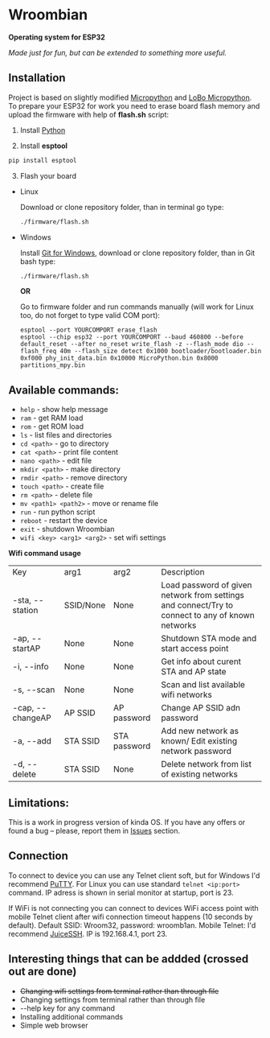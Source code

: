 # Wroombian
<strong>Operating system for ESP32</strong>

*Made just for fun, but can be extended to something more useful.*
## Installation
Project is based on slightly modified <a href="https://micropython.org/">Micropython</a> and <a href="https://github.com/loboris/MicroPython_ESP32_psRAM_LoBo">LoBo Micropython</a>. 
To prepare your ESP32 for work you need to erase board flash memory and upload the firmware with help of **flash.sh** script:

1. Install <a href="https://python.org">Python</a>

2. Install **esptool**
``` bash
pip install esptool
```
3. Flash your board
- Linux

  Download or clone repository folder, than in terminal go type:
  ``` bash
  ./firmware/flash.sh
  ```
- Windows

  Install <a href="https://git-scm.com/download/win">Git for Windows</a>, download or clone repository folder, than in Git bash type:
  ``` bash
  ./firmware/flash.sh
  ```
  **OR**
  
  Go to firmware folder and run commands manually (will work for Linux too, do not forget to type valid COM port):
  ```
  esptool --port YOURCOMPORT erase_flash
  esptool --chip esp32 --port YOURCOMPORT --baud 460800 --before default_reset --after no_reset write_flash -z --flash_mode dio --flash_freq 40m --flash_size detect 0x1000 bootloader/bootloader.bin 0xf000 phy_init_data.bin 0x10000 MicroPython.bin 0x8000 partitions_mpy.bin
  ```

## Available commands: 
- `help` - show help message
- `ram` - get RAM load
- `rom` - get ROM load
- `ls` - list files and directories
- `cd <path>` - go to directory
- `cat <path>` - print file content
- `nano <path>` - edit file
- `mkdir <path>` - make directory
- `rmdir <path>` - remove directory
- `touch <path>` - create file
- `rm <path>` - delete file
- `mv <path1> <path2>` - move or rename file
- `run` - run python script
- `reboot` - restart the device
- `exit` - shutdown Wroombian
- `wifi <key> <arg1> <arg2>` - set wifi settings
  
**Wifi command usage**
  <table>
    <tr><td>Key</td>                 <td>arg1</td>            <td>arg2</td>              <td>Description</td></tr>
    <tr><td>-sta, --station</td>     <td>SSID/None</td>       <td>None</td>              <td>Load password of given network from settings and connect/Try to connect to any of known networks</td></tr>
    <tr><td>-ap, --startAP</td>      <td>None</td>            <td>None</td>              <td>Shutdown STA mode and start access point</td></tr>  
    <tr><td>-i, --info</td>          <td>None</td>            <td>None</td>              <td>Get info about curent STA and AP state</td></tr>  
    <tr><td>-s, --scan</td>          <td>None</td>            <td>None</td>              <td>Scan and list available wifi networks</td></tr>  
    <tr><td>-cap, --changeAP</td>    <td>AP SSID</td>         <td>AP password</td>       <td>Change AP SSID adn password</td></tr>  
    <tr><td>-a, --add</td>           <td>STA SSID</td>        <td>STA password</td>      <td>Add new network as known/ Edit existing network password</td></tr>  
    <tr><td>-d, --delete</td>        <td>STA SSID</td>        <td>None</td>              <td>Delete network from list of existing networks</td></tr>  
  </table>

## Limitations: 
This is a work in progress version of kinda OS. If you have any offers or found a bug – please, report them in <a href="https://github.com/Isopodus/Wroombian/issues">Issues</a> section.

## Connection
To connect to device you can use any Telnet client soft, but for Windows I'd recommend <a href="https://www.putty.org/">PuTTY</a>. For Linux you can use standard `telnet <ip:port>` command. IP adress is shown in serial monitor at startup, port is 23. 

If WiFi is not connecting you can connect to devices WiFi access point with mobile Telnet client after wifi connection timeout happens (10 seconds by default). Default SSID: Wroom32, password: wroomb1an. Mobile Telnet: I'd recommend <a href="https://play.google.com/store/apps/details?id=com.sonelli.juicessh&hl=ru">JuiceSSH</a>. IP is 192.168.4.1, port 23.

## Interesting things that can be addded (crossed out are done)
- ~~Changing wifi settings from terminal rather than through file~~
- Changing settings from terminal rather than through file
- --help key for any command
- Installing additional commands
- Simple web browser
